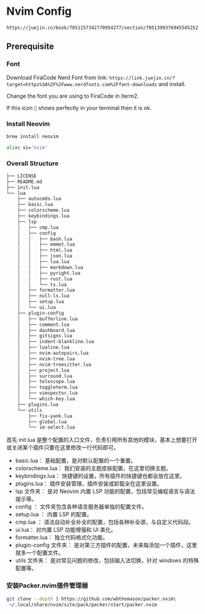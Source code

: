 # Nvim Config

`https://juejin.cn/book/7051157342770954277/section/7051399376945545252`

## Prerequisite

### Font

Download FiraCode Nerd Font from link: `https://link.juejin.cn/?target=https%3A%2F%2Fwww.nerdfonts.com%2Ffont-downloads` and install.

Change the font you are using to FiraCode in iterm2.

If this icon `` shows perfectly in your terminal then it is ok.

### Install Neovim

```bash
brew install neovim
```

```bash
alias vi='nvim'
```

### Overall Structure

```bash
├── LICENSE
├── README.md
├── init.lua
└── lua
    ├── autocmds.lua
    ├── basic.lua
    ├── colorscheme.lua
    ├── keybindings.lua
    ├── lsp
    │   ├── cmp.lua
    │   ├── config
    │   │   ├── bash.lua
    │   │   ├── emmet.lua
    │   │   ├── html.lua
    │   │   ├── json.lua
    │   │   ├── lua.lua
    │   │   ├── markdown.lua
    │   │   ├── pyright.lua
    │   │   ├── rust.lua
    │   │   └── ts.lua
    │   ├── formatter.lua
    │   ├── null-ls.lua
    │   ├── setup.lua
    │   └── ui.lua
    ├── plugin-config
    │   ├── bufferline.lua
    │   ├── comment.lua
    │   ├── dashboard.lua
    │   ├── gitsigns.lua
    │   ├── indent-blankline.lua
    │   ├── lualine.lua
    │   ├── nvim-autopairs.lua
    │   ├── nvim-tree.lua
    │   ├── nvim-treesitter.lua
    │   ├── project.lua
    │   ├── surround.lua
    │   ├── telescope.lua
    │   ├── toggleterm.lua
    │   ├── vimspector.lua
    │   └── which-key.lua
    ├── plugins.lua
    └── utils
        ├── fix-yank.lua
        ├── global.lua
        └── im-select.lua
```

首先 init.lua 是整个配置的入口文件，负责引用所有其他的模块，基本上想要打开或关闭某个插件只要在这里修改一行代码即可。

- basic.lua： 基础配置，是对默认配置的一个重置。
- colorscheme.lua： 我们安装的主题皮肤配置，在这里切换主题。
- keybindings.lua： 快捷键的设置，所有插件的快捷键也都会放在这里。
- plugins.lua： 插件安装管理，插件安装或卸载全在这里设置。
- lsp 文件夹： 是对 Neovim 内置 LSP 功能的配置，包括常见编程语言与语法提示等。
- config ： 文件夹包含各种语言服务器单独的配置文件。
- setup.lua ： 内置 LSP 的配置。
- cmp.lua ： 语法自动补全补全的配置，包括各种补全源，与自定义代码段。
- ui.lua： 对内置 LSP 功能增强和 UI 美化。
- formatter.lua： 独立代码格式化功能。
- plugin-config 文件夹： 是对第三方插件的配置，未来每添加一个插件，这里就多一个配置文件。
- utils 文件夹： 是对常见问题的修改，包括输入法切换，针对 windows 的特殊配置等。


### 安装Packer.nvim插件管理器

```bash
git clone --depth 1 https://github.com/wbthomason/packer.nvim\
 ~/.local/share/nvim/site/pack/packer/start/packer.nvim
```
